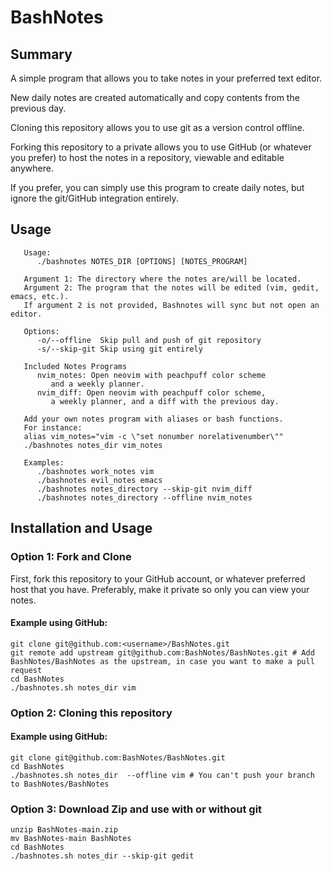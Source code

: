 # BashNotes

## Summary
A simple program that allows you to take notes in your preferred text editor.

New daily notes are created automatically and copy contents from the previous day.

Cloning this repository allows you to use git as a version control offline.

Forking this repository to a private allows you to use GitHub (or whatever you prefer) to host the notes in a repository, viewable and editable anywhere.

If you prefer, you can simply use this program to create daily notes, but ignore the git/GitHub integration entirely.



## Usage
```
   Usage:
      ./bashnotes NOTES_DIR [OPTIONS] [NOTES_PROGRAM]

   Argument 1: The directory where the notes are/will be located.
   Argument 2: The program that the notes will be edited (vim, gedit, emacs, etc.).
   If argument 2 is not provided, Bashnotes will sync but not open an editor.

   Options:
      -o/--offline  Skip pull and push of git repository
      -s/--skip-git Skip using git entirely

   Included Notes Programs
      nvim_notes: Open neovim with peachpuff color scheme 
         and a weekly planner.
      nvim_diff: Open neovim with peachpuff color scheme,
         a weekly planner, and a diff with the previous day.

   Add your own notes program with aliases or bash functions.
   For instance:
   alias vim_notes="vim -c \"set nonumber norelativenumber\""
   ./bashnotes notes_dir vim_notes

   Examples:
      ./bashnotes work_notes vim
      ./bashnotes evil_notes emacs
      ./bashnotes notes_directory --skip-git nvim_diff
      ./bashnotes notes_directory --offline nvim_notes
```

## Installation and Usage
### Option 1: Fork and Clone
First, fork this repository to your GitHub account, or whatever preferred host that you have. Preferably, make it private so only you can view your notes.

#### Example using GitHub:
```
git clone git@github.com:<username>/BashNotes.git
git remote add upstream git@github.com:BashNotes/BashNotes.git # Add BashNotes/BashNotes as the upstream, in case you want to make a pull request
cd BashNotes
./bashnotes.sh notes_dir vim
```

### Option 2: Cloning this repository
#### Example using GitHub:
```
git clone git@github.com:BashNotes/BashNotes.git
cd BashNotes
./bashnotes.sh notes_dir  --offline vim # You can't push your branch to BashNotes/BashNotes
```

### Option 3: Download Zip and use with or without git
```
unzip BashNotes-main.zip
mv BashNotes-main BashNotes
cd BashNotes
./bashnotes.sh notes_dir --skip-git gedit
